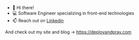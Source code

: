- 👋 Hi there!
- 💻 Software Engineer specializing in front-end technologies
- 📫 Reach out on [Linkedin](https://www.linkedin.com/in/lazarkulasevic/)

And check out my site and blog -> https://deployandpray.com
